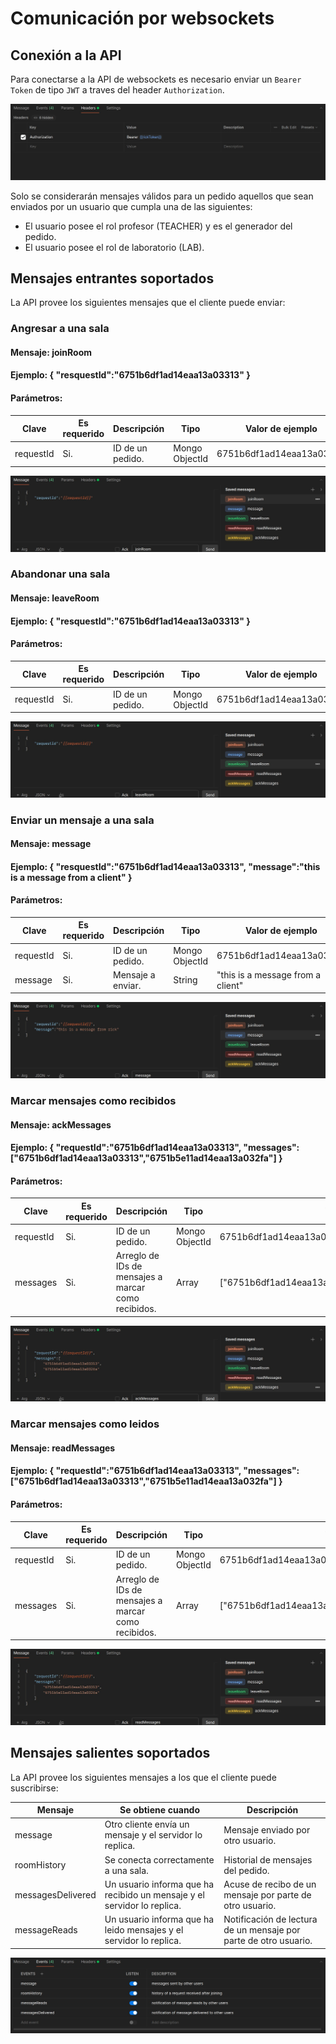# Comunicación por websockets

## Conexión a la API
Para conectarse a la API de websockets es necesario enviar un `Bearer Token` de tipo `JWT` a traves del header `Authorization`.

<img src="./img/auth.jpg" alt="auth"/>

Solo se considerarán mensajes válidos para un pedido aquellos que sean enviados por un usuario que cumpla una de las siguientes:
- El usuario posee el rol profesor (TEACHER) y es el generador del pedido.
- El usuario posee el rol de laboratorio (LAB). 

## Mensajes entrantes soportados

La API provee los siguientes mensajes que el cliente puede enviar:

### Angresar a una sala

#### Mensaje: joinRoom
#### Ejemplo: { "resquestId":"6751b6df1ad14eaa13a03313" }
#### Parámetros:

|Clave | Es requerido| Descripción | Tipo | Valor de ejemplo |
|------|-------------|-------------|------|------------------|
|requestId| Si. | ID de un pedido. | Mongo ObjectId | 6751b6df1ad14eaa13a03313 |

<img src="./img/join-room.jpg" alt="join_room"/>

### Abandonar una sala

#### Mensaje: leaveRoom
#### Ejemplo: { "resquestId":"6751b6df1ad14eaa13a03313" }
#### Parámetros:

|Clave | Es requerido| Descripción | Tipo | Valor de ejemplo |
|------|-------------|-------------|------|------------------|
|requestId| Si. | ID de un pedido. | Mongo ObjectId | 6751b6df1ad14eaa13a03313 |

<img src="./img/leave-room.jpg" alt="leave_room"/>

### Enviar un mensaje a una sala

#### Mensaje: message
#### Ejemplo: { "resquestId":"6751b6df1ad14eaa13a03313", "message":"this is a message from a client" }
#### Parámetros:

|Clave | Es requerido| Descripción | Tipo | Valor de ejemplo |
|------|-------------|-------------|------|------------------|
|requestId| Si. | ID de un pedido. | Mongo ObjectId | 6751b6df1ad14eaa13a03313 |
|message | Si. | Mensaje a enviar. | String | "this is a message from a client"|

<img src="./img/message.jpg" alt="message"/>


### Marcar mensajes como recibidos

#### Mensaje: ackMessages
#### Ejemplo: { "requestId":"6751b6df1ad14eaa13a03313", "messages":["6751b6df1ad14eaa13a03313","6751b5e11ad14eaa13a032fa"] }
#### Parámetros:

|Clave | Es requerido| Descripción | Tipo | Valor de ejemplo |
|------|-------------|-------------|------|------------------|
|requestId| Si. | ID de un pedido. | Mongo ObjectId | 6751b6df1ad14eaa13a03313 |
|messages | Si. | Arreglo de IDs de mensajes a marcar como recibidos. | Array<Mongo ObjectID> | ["6751b6df1ad14eaa13a03313","6751b5e11ad14eaa13a032fa"] |

<img src="./img/ack-messages.jpg" alt="ack-messages"/>

### Marcar mensajes como leidos

#### Mensaje: readMessages
#### Ejemplo: { "requestId":"6751b6df1ad14eaa13a03313", "messages":["6751b6df1ad14eaa13a03313","6751b5e11ad14eaa13a032fa"] }
#### Parámetros:

|Clave | Es requerido| Descripción | Tipo | Valor de ejemplo |
|------|-------------|-------------|------|------------------|
|requestId| Si. | ID de un pedido. | Mongo ObjectId | 6751b6df1ad14eaa13a03313 |
|messages | Si. | Arreglo de IDs de mensajes a marcar como recibidos. | Array<Mongo ObjectID> | ["6751b6df1ad14eaa13a03313","6751b5e11ad14eaa13a032fa"] |

<img src="./img/read-messages.jpg" alt="read-messages"/>

## Mensajes salientes soportados

La API provee los siguientes mensajes a los que el cliente puede suscribirse:

|Mensaje | Se obtiene cuando | Descripción | 
|--------|-------------------|-------------|
|message| Otro cliente envía un mensaje y el servidor lo replica. | Mensaje enviado por otro usuario. |
|roomHistory | Se conecta correctamente a una sala. | Historial de mensajes del pedido. |
|messagesDelivered | Un usuario informa que ha recibido un mensaje y el servidor lo replica. | Acuse de recibo de un mensaje por parte de otro usuario. |
|messageReads | Un usuario informa que ha leido mensajes y el servidor lo replica. | Notificación de lectura de un mensaje por parte de otro usuario. |

<img src="./img/queues.jpg" alt="queues"/>
